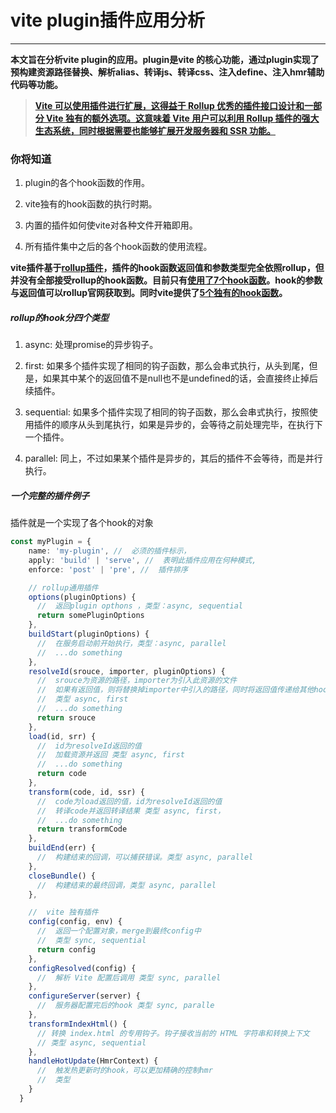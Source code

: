 # vite plugin插件应用分析

------

**本文旨在分析vite plugin的应用。plugin是vite 的核心功能，通过plugin实现了预构建资源路径替换、解析alias、转译js、转译css、注入define、注入hmr辅助代码等功能。**



> **[Vite 可以使用插件进行扩展，这得益于 Rollup 优秀的插件接口设计和一部分 Vite 独有的额外选项。这意味着 Vite 用户可以利用 Rollup 插件的强大生态系统，同时根据需要也能够扩展开发服务器和 SSR 功能。](https://cn.vitejs.dev/guide/using-plugins.html)**



### 你将知道

1. plugin的各个hook函数的作用。

2. vite独有的hook函数的执行时期。

3. 内置的插件如何使vite对各种文件开箱即用。

4. 所有插件集中之后的各个hook函数的使用流程。

    

**vite插件基于[rollup插件](https://rollupjs.org/guide/en/#plugin-development)，插件的hook函数返回值和参数类型完全依照rollup，但并没有全部接受rollup的hook函数。目前只有[使用了7个hook函数](https://cn.vitejs.dev/guide/api-plugin.html#universal-hooks)。hook的参数与返回值可以rollup官网获取到。同时vite提供了[5个独有的hook函数](https://cn.vitejs.dev/guide/api-plugin.html#vite-specific-hooks)。**



##### **rollup的hook分四个类型**

1. async: 处理promise的异步钩子。

2. first: 如果多个插件实现了相同的钩子函数，那么会串式执行，从头到尾，但是，如果其中某个的返回值不是null也不是undefined的话，会直接终止掉后续插件。

3. sequential: 如果多个插件实现了相同的钩子函数，那么会串式执行，按照使用插件的顺序从头到尾执行，如果是异步的，会等待之前处理完毕，在执行下一个插件。

4. parallel: 同上，不过如果某个插件是异步的，其后的插件不会等待，而是并行执行。

    

##### 一个完整的插件例子

插件就是一个实现了各个hook的对象

```typescript
const myPlugin = {
    name: 'my-plugin', //  必须的插件标示，
    apply: 'build' | 'serve', //  表明此插件应用在何种模式,
    enforce: 'post' | 'pre', //  插件排序

    // rollup通用插件
    options(pluginOptions) {
      //  返回plugin opthons ，类型：async, sequential
      return somePluginOptions
    },
    buildStart(pluginOptions) {
      //  在服务启动前开始执行，类型：async, parallel
      //  ...do something
    },
    resolveId(srouce, importer, pluginOptions) {
      //  srouce为资源的路径，importer为引入此资源的文件
      //  如果有返回值，则将替换掉importer中引入的路径，同时将返回值传递给其他hook
      //  类型 async, first
      //  ...do something
      return srouce
    },
    load(id, srr) {
      //  id为resolveId返回的值
      //  加载资源并返回 类型 async, first
      //  ...do something
      return code
    },
    transform(code, id, ssr) {
      //  code为load返回的值，id为resolveId返回的值
      //  转译code并返回转译结果 类型 async, first，
      //  ...do something
      return transformCode
    },
    buildEnd(err) {
      //  构建结束的回调，可以捕获错误。类型 async, parallel
    },
    closeBundle() {
      //  构建结束的最终回调，类型 async, parallel
    },

    //  vite 独有插件
    config(config, env) {
      //  返回一个配置对象，merge到最终config中
      //  类型 sync, sequential
      return config
    },
    configResolved(config) {
      //  解析 Vite 配置后调用 类型 sync, parallel
    },
    configureServer(server) {
      //  服务器配置完后的hook 类型 sync, paralle
    },
    transformIndexHtml() {
      // 转换 index.html 的专用钩子。钩子接收当前的 HTML 字符串和转换上下文
      // 类型 async, sequential
    },
    handleHotUpdate(HmrContext) {
      //  触发热更新时的hook，可以更加精确的控制hmr
      //  类型
    }
  }
```

